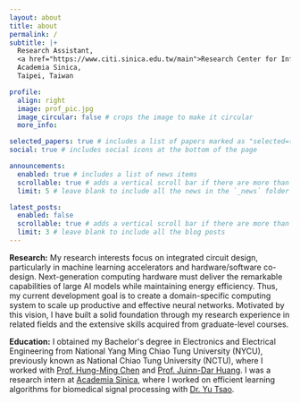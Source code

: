 ```yaml
---
layout: about
title: about
permalink: /
subtitle: |+
  Research Assistant,
  <a href="https://www.citi.sinica.edu.tw/main">Research Center for Information Technology Innovation</a>,
  Academia Sinica,
  Taipei, Taiwan

profile:
  align: right
  image: prof_pic.jpg
  image_circular: false # crops the image to make it circular
  more_info: 

selected_papers: true # includes a list of papers marked as "selected={true}"
social: true # includes social icons at the bottom of the page

announcements:
  enabled: true # includes a list of news items
  scrollable: true # adds a vertical scroll bar if there are more than 3 news items
  limit: 5 # leave blank to include all the news in the `_news` folder

latest_posts:
  enabled: false
  scrollable: true # adds a vertical scroll bar if there are more than 3 new posts items
  limit: 3 # leave blank to include all the blog posts
---
```


**Research:**  My research interests focus on integrated circuit design, particularly in machine learning accelerators and hardware/software co-design. Next-generation computing hardware must deliver the remarkable capabilities of large AI models while maintaining energy efficiency. Thus, my current development goal is to create a domain-specific computing system to scale up productive and effective neural networks. Motivated by this vision, I have built a solid foundation through my research experience in related fields and the extensive skills acquired from graduate-level courses.

**Education:**  I obtained my Bachelor's degree in Electronics and Electrical Engineering from National Yang Ming Chiao Tung University (NYCU), previously known as National Chiao Tung University (NCTU), where I worked with [Prof. Hung-Ming Chen](https://vdalab.web.nycu.edu.tw/advisor/) and [Prof. Juinn-Dar Huang](https://sites.google.com/view/adarlab/professor?authuser=0). I was a research intern at [Academia Sinica](https://www.sinica.edu.tw/en), where I worked on efficient learning algorithms for biomedical signal processing with [Dr. Yu Tsao](https://homepage.citi.sinica.edu.tw/pages/yu.tsao/contact_en.html).
